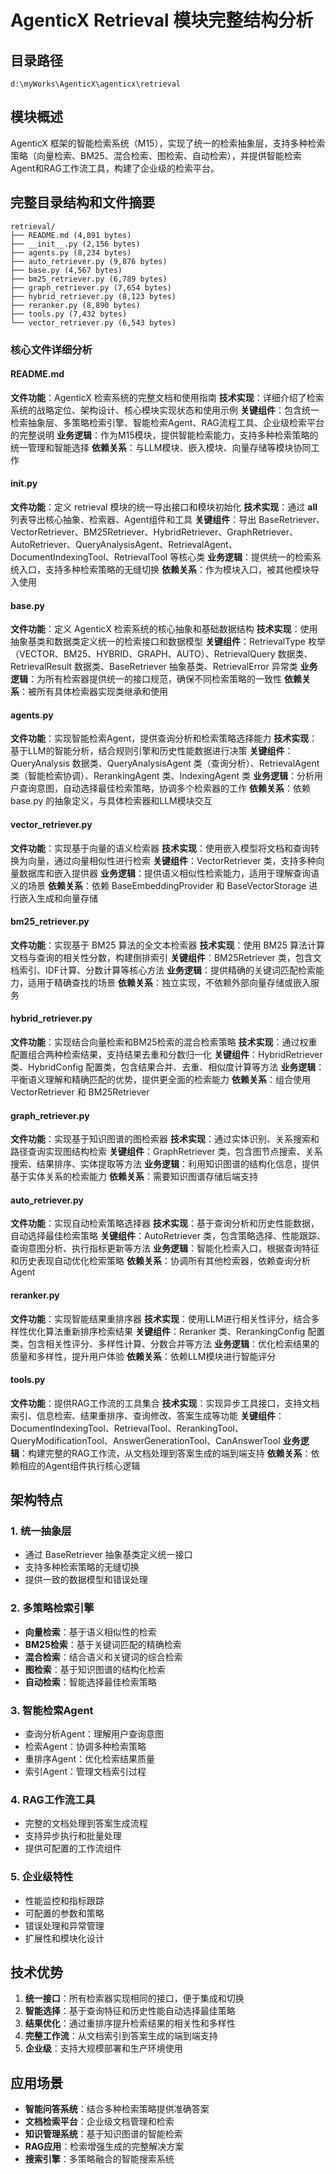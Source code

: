 # AgenticX Retrieval 模块完整结构分析

## 目录路径
`d:\myWorks\AgenticX\agenticx\retrieval`

## 模块概述
AgenticX 框架的智能检索系统（M15），实现了统一的检索抽象层，支持多种检索策略（向量检索、BM25、混合检索、图检索、自动检索），并提供智能检索Agent和RAG工作流工具，构建了企业级的检索平台。

## 完整目录结构和文件摘要

```
retrieval/
├── README.md (4,891 bytes)
├── __init__.py (2,156 bytes)
├── agents.py (8,234 bytes)
├── auto_retriever.py (9,876 bytes)
├── base.py (4,567 bytes)
├── bm25_retriever.py (6,789 bytes)
├── graph_retriever.py (7,654 bytes)
├── hybrid_retriever.py (8,123 bytes)
├── reranker.py (8,890 bytes)
├── tools.py (7,432 bytes)
└── vector_retriever.py (6,543 bytes)
```

### 核心文件详细分析

#### README.md
**文件功能**：AgenticX 检索系统的完整文档和使用指南
**技术实现**：详细介绍了检索系统的战略定位、架构设计、核心模块实现状态和使用示例
**关键组件**：包含统一检索抽象层、多策略检索引擎、智能检索Agent、RAG流程工具、企业级检索平台的完整说明
**业务逻辑**：作为M15模块，提供智能检索能力，支持多种检索策略的统一管理和智能选择
**依赖关系**：与LLM模块、嵌入模块、向量存储等模块协同工作

#### __init__.py
**文件功能**：定义 retrieval 模块的统一导出接口和模块初始化
**技术实现**：通过 __all__ 列表导出核心抽象、检索器、Agent组件和工具
**关键组件**：导出 BaseRetriever、VectorRetriever、BM25Retriever、HybridRetriever、GraphRetriever、AutoRetriever、QueryAnalysisAgent、RetrievalAgent、DocumentIndexingTool、RetrievalTool 等核心类
**业务逻辑**：提供统一的检索系统入口，支持多种检索策略的无缝切换
**依赖关系**：作为模块入口，被其他模块导入使用

#### base.py
**文件功能**：定义 AgenticX 检索系统的核心抽象和基础数据结构
**技术实现**：使用抽象基类和数据类定义统一的检索接口和数据模型
**关键组件**：RetrievalType 枚举（VECTOR、BM25、HYBRID、GRAPH、AUTO）、RetrievalQuery 数据类、RetrievalResult 数据类、BaseRetriever 抽象基类、RetrievalError 异常类
**业务逻辑**：为所有检索器提供统一的接口规范，确保不同检索策略的一致性
**依赖关系**：被所有具体检索器实现类继承和使用

#### agents.py
**文件功能**：实现智能检索Agent，提供查询分析和检索策略选择能力
**技术实现**：基于LLM的智能分析，结合规则引擎和历史性能数据进行决策
**关键组件**：QueryAnalysis 数据类、QueryAnalysisAgent 类（查询分析）、RetrievalAgent 类（智能检索协调）、RerankingAgent 类、IndexingAgent 类
**业务逻辑**：分析用户查询意图，自动选择最佳检索策略，协调多个检索器的工作
**依赖关系**：依赖 base.py 的抽象定义，与具体检索器和LLM模块交互

#### vector_retriever.py
**文件功能**：实现基于向量的语义检索器
**技术实现**：使用嵌入模型将文档和查询转换为向量，通过向量相似性进行检索
**关键组件**：VectorRetriever 类，支持多种向量数据库和嵌入提供器
**业务逻辑**：提供语义相似性检索能力，适用于理解查询语义的场景
**依赖关系**：依赖 BaseEmbeddingProvider 和 BaseVectorStorage 进行嵌入生成和向量存储

#### bm25_retriever.py
**文件功能**：实现基于 BM25 算法的全文本检索器
**技术实现**：使用 BM25 算法计算文档与查询的相关性分数，构建倒排索引
**关键组件**：BM25Retriever 类，包含文档索引、IDF计算、分数计算等核心方法
**业务逻辑**：提供精确的关键词匹配检索能力，适用于精确查找的场景
**依赖关系**：独立实现，不依赖外部向量存储或嵌入服务

#### hybrid_retriever.py
**文件功能**：实现结合向量检索和BM25检索的混合检索策略
**技术实现**：通过权重配置组合两种检索结果，支持结果去重和分数归一化
**关键组件**：HybridRetriever 类、HybridConfig 配置类，包含结果合并、去重、相似度计算等方法
**业务逻辑**：平衡语义理解和精确匹配的优势，提供更全面的检索能力
**依赖关系**：组合使用 VectorRetriever 和 BM25Retriever

#### graph_retriever.py
**文件功能**：实现基于知识图谱的图检索器
**技术实现**：通过实体识别、关系搜索和路径查询实现图结构检索
**关键组件**：GraphRetriever 类，包含图节点搜索、关系搜索、结果排序、实体提取等方法
**业务逻辑**：利用知识图谱的结构化信息，提供基于实体关系的检索能力
**依赖关系**：需要知识图谱存储后端支持

#### auto_retriever.py
**文件功能**：实现自动检索策略选择器
**技术实现**：基于查询分析和历史性能数据，自动选择最佳检索策略
**关键组件**：AutoRetriever 类，包含策略选择、性能跟踪、查询意图分析、执行指标更新等方法
**业务逻辑**：智能化检索入口，根据查询特征和历史表现自动优化检索策略
**依赖关系**：协调所有其他检索器，依赖查询分析Agent

#### reranker.py
**文件功能**：实现智能结果重排序器
**技术实现**：使用LLM进行相关性评分，结合多样性优化算法重新排序检索结果
**关键组件**：Reranker 类、RerankingConfig 配置类，包含相关性评分、多样性计算、分数合并等方法
**业务逻辑**：优化检索结果的质量和多样性，提升用户体验
**依赖关系**：依赖LLM模块进行智能评分

#### tools.py
**文件功能**：提供RAG工作流的工具集合
**技术实现**：实现异步工具接口，支持文档索引、信息检索、结果重排序、查询修改、答案生成等功能
**关键组件**：DocumentIndexingTool、RetrievalTool、RerankingTool、QueryModificationTool、AnswerGenerationTool、CanAnswerTool
**业务逻辑**：构建完整的RAG工作流，从文档处理到答案生成的端到端支持
**依赖关系**：依赖相应的Agent组件执行核心逻辑

## 架构特点

### 1. 统一抽象层
- 通过 BaseRetriever 抽象基类定义统一接口
- 支持多种检索策略的无缝切换
- 提供一致的数据模型和错误处理

### 2. 多策略检索引擎
- **向量检索**：基于语义相似性的检索
- **BM25检索**：基于关键词匹配的精确检索
- **混合检索**：结合语义和关键词的综合检索
- **图检索**：基于知识图谱的结构化检索
- **自动检索**：智能选择最佳检索策略

### 3. 智能检索Agent
- 查询分析Agent：理解用户查询意图
- 检索Agent：协调多种检索策略
- 重排序Agent：优化检索结果质量
- 索引Agent：管理文档索引过程

### 4. RAG工作流工具
- 完整的文档处理到答案生成流程
- 支持异步执行和批量处理
- 提供可配置的工作流组件

### 5. 企业级特性
- 性能监控和指标跟踪
- 可配置的参数和策略
- 错误处理和异常管理
- 扩展性和模块化设计

## 技术优势

1. **统一接口**：所有检索器实现相同的接口，便于集成和切换
2. **智能选择**：基于查询特征和历史性能自动选择最佳策略
3. **结果优化**：通过重排序提升检索结果的相关性和多样性
4. **完整工作流**：从文档索引到答案生成的端到端支持
5. **企业级**：支持大规模部署和生产环境使用

## 应用场景

- **智能问答系统**：结合多种检索策略提供准确答案
- **文档检索平台**：企业级文档管理和检索
- **知识管理系统**：基于知识图谱的智能检索
- **RAG应用**：检索增强生成的完整解决方案
- **搜索引擎**：多策略融合的智能搜索系统